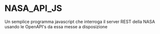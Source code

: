 # NASA_API_JS
Un semplice programma javascript che interroga il server REST della NASA usando le OpenAPI's da essa messe a disposizione

